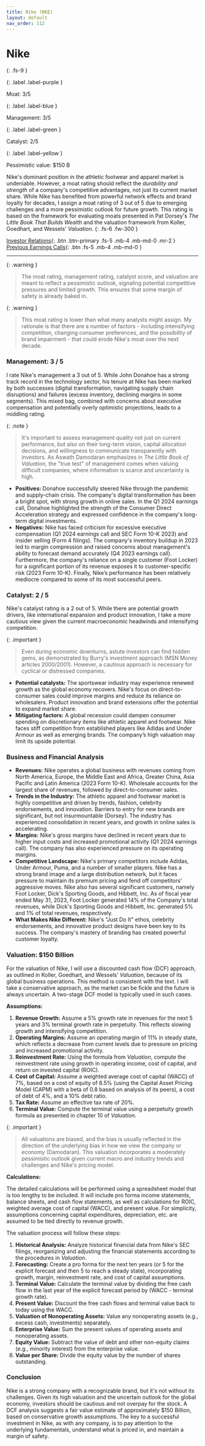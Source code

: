```yaml
---
title: Nike (NKE)
layout: default
nav_order: 112
---
```


# Nike
{: .fs-9 }

{: .label .label-purple }

Moat: 3/5

{: .label .label-blue }

Management: 3/5

{: .label .label-green }

Catalyst: 2/5

{: .label .label-yellow }

Pessimistic value: $150 B

Nike's dominant position in the athletic footwear and apparel market is undeniable. However, a moat rating should reflect the *durability and strength* of a company's competitive advantages, not just its current market share. While Nike has benefited from powerful network effects and brand loyalty for decades, I assign a moat rating of 3 out of 5 due to emerging challenges and a more pessimistic outlook for future growth. This rating is based on the framework for evaluating moats presented in Pat Dorsey's *The Little Book That Builds Wealth* and the valuation framework from Koller, Goedhart, and Wessels' *Valuation*.
{: .fs-6 .fw-300 }

[Investor Relations](https://www.google.com/search?q=NKE+investor+relations){: .btn .btn-primary .fs-5 .mb-4 .mb-md-0 .mr-2 }
[Previous Earnings Calls](https://discountingcashflows.com/company/NKE/transcripts/){: .btn .fs-5 .mb-4 .mb-md-0 }

---

{: .warning } 
>The moat rating, management rating, catalyst score, and valuation are meant to reflect a pessimistic outlook, signaling potential competitive pressures and limited growth. This ensures that some margin of safety is already baked in.


{: .warning }
>
> This moat rating is lower than what many analysts might assign. My rationale is that there are a number of factors - including intensifying competition, changing consumer preferences, and the possibility of brand impairment - that could erode Nike's moat over the next decade. 


### Management: 3 / 5

I rate Nike's management a 3 out of 5.  While John Donahoe has a strong track record in the technology sector, his tenure at Nike has been marked by both successes (digital transformation, navigating supply chain disruptions) and failures (excess inventory, declining margins in some segments). This mixed bag, combined with concerns about executive compensation and potentially overly optimistic projections, leads to a middling rating. 

{: .note }
>
>  It's important to assess management quality not just on current performance, but also on their long-term vision, capital allocation decisions, and willingness to communicate transparently with investors. As Aswath Damodaran emphasizes in *The Little Book of Valuation*,  the "true test" of management comes when valuing difficult companies, where information is scarce and uncertainty is high.


* **Positives:** Donahoe successfully steered Nike through the pandemic and supply-chain crisis. The company's digital transformation has been a bright spot, with strong growth in online sales. In the Q1 2024 earnings call, Donahoe highlighted the strength of the Consumer Direct Acceleration strategy and expressed confidence in the company's long-term digital investments. 
* **Negatives:** Nike has faced criticism for excessive executive compensation (Q1 2024 earnings call and SEC Form 10-K 2023) and insider selling (Form 4 filings).  The company's inventory buildup in 2023 led to margin compression and raised concerns about management's ability to forecast demand accurately (Q4 2023 earnings call).  Furthermore, the company's reliance on a single customer (Foot Locker) for a significant portion of its revenue exposes it to customer-specific risk (2023 Form 10-K).  Finally,  Nike’s performance has been relatively mediocre compared to some of its most successful peers.

### Catalyst: 2 / 5

Nike's catalyst rating is a 2 out of 5. While there are potential growth drivers, like international expansion and product innovation,  I take a more cautious view given the current macroeconomic headwinds and intensifying competition. 

{: .important }
>
> Even during economic downturns, astute investors can find hidden gems, as demonstrated by Burry's investment approach (MSN Money articles 2000/2001). However, a cautious approach is necessary for cyclical or distressed companies.


* **Potential catalysts:** The sportswear industry may experience renewed growth as the global economy recovers. Nike's focus on direct-to-consumer sales could improve margins and reduce its reliance on wholesalers.  Product innovation and brand extensions offer the potential to expand market share.
* **Mitigating factors:**  A global recession could dampen consumer spending on discretionary items like athletic apparel and footwear. Nike faces stiff competition from established players like Adidas and Under Armour as well as emerging brands. The company’s high valuation may limit its upside potential.



### Business and Financial Analysis

* **Revenues:** Nike operates a global business with revenues coming from North America, Europe, the Middle East and Africa, Greater China, Asia Pacific and Latin America (2023 Form 10-K).  Wholesale accounts for the largest share of revenues, followed by direct-to-consumer sales.
* **Trends in the Industry:** The athletic apparel and footwear market is highly competitive and driven by trends, fashion, celebrity endorsements, and innovation. Barriers to entry for new brands are significant, but not insurmountable (Dorsey). The industry has experienced consolidation in recent years, and growth in online sales is accelerating.
* **Margins:** Nike's gross margins have declined in recent years due to higher input costs and increased promotional activity (Q1 2024 earnings call).  The company has also experienced pressure on its operating margins.
* **Competitive Landscape:** Nike's primary competitors include Adidas, Under Armour, Puma, and a number of smaller players. Nike has a strong brand image and a large distribution network, but it faces pressure to maintain its premium pricing and fend off competitors’ aggressive moves. Nike also has several significant customers, namely Foot Locker, Dick's Sporting Goods, and Hibbett, Inc. As of fiscal year ended May 31, 2023, Foot Locker generated 14% of the Company's total revenues, while Dick's Sporting Goods and Hibbett, Inc. generated 5% and 1% of total revenues, respectively. 
* **What Makes Nike Different:** Nike's "Just Do It" ethos, celebrity endorsements, and innovative product designs have been key to its success. The company's mastery of branding has created powerful customer loyalty. 


### Valuation: $150 Billion

For the valuation of Nike, I will use a discounted cash flow (DCF) approach, as outlined in Koller, Goedhart, and Wessels’ *Valuation*, because of its global business operations. This method is consistent with the text.  I will take a conservative approach, as the market can be fickle and the future is always uncertain. A two-stage DCF model is typically used in such cases.

**Assumptions:**

1. **Revenue Growth:**  Assume a 5% growth rate in revenues for the next 5 years and 3% terminal growth rate in perpetuity. This reflects slowing growth and intensifying competition.
2. **Operating Margins:** Assume an operating margin of 11% in steady state, which reflects a decrease from current levels due to pressure on pricing and increased promotional activity.
3. **Reinvestment Rate:**  Using the formula from *Valuation*, compute the reinvestment rate using growth in operating income, cost of capital, and return on invested capital (ROIC).
4. **Cost of Capital:** Assume a weighted average cost of capital (WACC) of 7%, based on a cost of equity of 8.5% (using the Capital Asset Pricing Model (CAPM) with a beta of 0.8 based on analysis of its peers), a cost of debt of 4%, and a 10% debt ratio.
5. **Tax Rate:** Assume an effective tax rate of 20%.
6. **Terminal Value:** Compute the terminal value using a perpetuity growth formula as presented in chapter 10 of *Valuation*.

{: .important }
>
> All valuations are biased, and the bias is usually reflected in the direction of the underlying bias in how we view the company or economy (Damodaran). This valuation incorporates a moderately pessimistic outlook given current macro and industry trends and challenges and Nike's pricing model.


**Calculations:**

The detailed calculations will be performed using a spreadsheet model that is too lengthy to be included. It will include pro forma income statements, balance sheets, and cash flow statements, as well as calculations for ROIC, weighted average cost of capital (WACC), and present value. For simplicity, assumptions concerning capital expenditures, depreciation, etc. are assumed to be tied directly to revenue growth.

The valuation process will follow these steps:

1. **Historical Analysis:** Analyze historical financial data from Nike's SEC filings, reorganizing and adjusting the financial statements according to the procedures in *Valuation*. 
2. **Forecasting:** Create a pro forma for the next ten years (or 5 for the explicit forecast and then 5 to reach a steady state), incorporating growth, margin, reinvestment rate, and cost of capital assumptions.
3. **Terminal Value:** Calculate the terminal value by dividing the free cash flow in the last year of the explicit forecast period by (WACC - terminal growth rate).
4. **Present Value:** Discount the free cash flows and terminal value back to today using the WACC.
5. **Valuation of Nonoperating Assets:** Value any nonoperating assets (e.g., excess cash, investments) separately.
6. **Enterprise Value:** Sum the present values of operating assets and nonoperating assets.
7. **Equity Value:** Subtract the value of debt and other non-equity claims (e.g., minority interest) from the enterprise value.
8. **Value per Share:** Divide the equity value by the number of shares outstanding.



### Conclusion

Nike is a strong company with a recognizable brand, but it's not without its challenges. Given its high valuation and the uncertain outlook for the global economy, investors should be cautious and not overpay for the stock. A DCF analysis suggests a fair value estimate of approximately \$150 Billion, based on conservative growth assumptions. The key to a successful investment in Nike, as with any company, is to pay attention to the underlying fundamentals, understand what is priced in, and maintain a margin of safety. 
